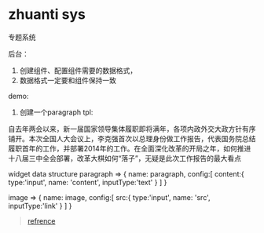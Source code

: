 zhuanti sys
==============

专题系统

后台：
1. 创建组件、配置组件需要的数据格式，
2. 数据格式一定要和组件保持一致


demo:
1. 创建一个paragraph
tpl:
<p name="paragraph" class="paragraph" data-config="{}" data-html>
自去年两会以来，新一届国家领导集体履职即将满年，各项内政外交大政方针有序铺开。本次全国人大会议上，李克强首次以总理身份做工作报告，代表国务院总结履职首年的工作，并部署2014年的工作。在全面深化改革的开局之年，如何推进十八届三中全会部署，改革大棋如何“落子”，无疑是此次工作报告的最大看点
</p>

widget data structure
paragraph =>
{
    name: paragraph,
    config:[
        content:{
            type:'input',
            name: 'content',
            inputType:'text'
        }
    ]
}

image => {
    name: image,
    config:[
        src:{
            type:'input',
            name: 'src',
            inputType:'link'
        }
    ]
}

> [refrence](https://github.com/FishBooy/Spec-pages-sys)
